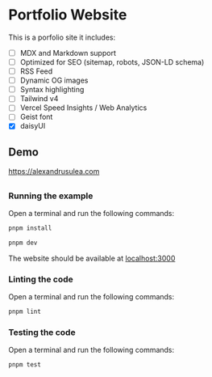 # Portfolio Website

This is a porfolio site it includes:

- [ ] MDX and Markdown support
- [ ] Optimized for SEO (sitemap, robots, JSON-LD schema)
- [ ] RSS Feed
- [ ] Dynamic OG images
- [ ] Syntax highlighting
- [ ] Tailwind v4
- [ ] Vercel Speed Insights / Web Analytics
- [ ] Geist font
- [x] daisyUI

## Demo

https://alexandrusulea.com

##


### Running the example

Open a terminal and run the following commands:
```bash
pnpm install
```

```bash
pnpm dev
```
The website should be available at [localhost:3000](localhost:3000)

### Linting the code

Open a terminal and run the following commands:
```bash
pnpm lint
```

### Testing the code

Open a terminal and run the following commands:
```bash
pnpm test
```